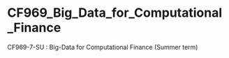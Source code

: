 # CF969_Big_Data_for_Computational_Finance
CF969-7-SU : Big-Data for Computational Finance (Summer term)
